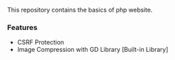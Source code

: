 This repository contains the basics of php website. <br/>

<h3> Features </h3>
<ul>
    <li> CSRF Protection </li>
    <li> Image Compression with GD Library [Built-in Library] </li>
</ul>